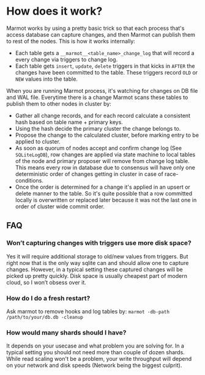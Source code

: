 # How does it work?

Marmot works by using a pretty basic trick so that each process that's access database can capture changes,
and then Marmot can publish them to rest of the nodes. This is how it works internally:

- Each table gets a `__marmot__<table_name>_change_log` that will record a every change via triggers to
  change log.
- Each table gets `insert`, `update`, `delete` triggers in that kicks in `AFTER` the changes have been
  committed to the table. These triggers record `OLD` or `NEW` values into the table.

When you are running Marmot process, it's watching for changes on DB file and WAL file. Everytime there is a change
Marmot scans these tables to publish them to other nodes in cluster by:

- Gather all change records, and for each record calculate a consistent hash based on table name + primary keys.
- Using the hash decide the primary cluster the change belongs to.
- Propose the change to the calculated cluster, before marking entry to be applied to cluster.
- As soon as quorum of nodes accept and confirm change log (See `SQLiteLogDB`), row changes are applied via state machine
  to local tables of the node and primary proposer will remove from change log table. This means every row in database
  due to consensus will have only one deterministic order of changes getting in cluster in case of race-conditions.
- Once the order is determined for a change it's applied in an upsert or delete manner to the table. So it's quite
  possible that a row committed locally is overwritten or replaced later because it was not the last one
  in order of cluster wide commit order.

## FAQ

### Won’t capturing changes with triggers use more disk space?

Yes it will require additional storage to old/new values from triggers. But right now that is the only way sqlite can and should allow one to capture changes. However, in a typical setting these captured changes will be picked up pretty quickly. Disk space is usually cheapest part of modern cloud, so I won’t obsess over it.

### How do I do a fresh restart?

Ask marmot to remove hooks and log tables by:
`marmot -db-path /path/to/your/db.db -cleanup`

### How would many shards should I have?

It depends on your usecase and what problem you are solving for. In a typical setting you should not need more than couple of dozen shards. While read scaling won't be a problem, your write throughput will depend on your network and
disk speeds (Network being the biggest culprit).
